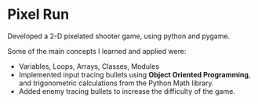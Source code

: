 # Pixel Run
Developed a 2-D pixelated shooter game, using python and pygame. 

Some of the main concepts I learned and applied were:

- Variables, Loops, Arrays, Classes, Modules
- Implemented input tracing bullets using **Object Oriented Programming**, and trigonometric calculations from the Python Math library. 
- Added enemy tracing bullets to increase the difficulty of the game.

